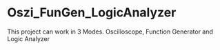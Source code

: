 # Oszi_FunGen_LogicAnalyzer
This project can work in 3 Modes. Oscilloscope, Function Generator and Logic Analyzer
